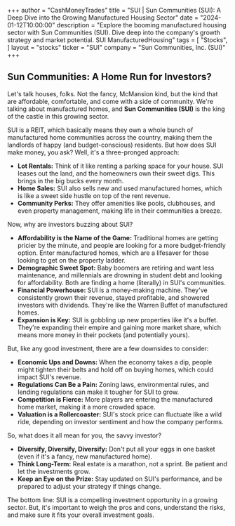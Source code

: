 +++
author = "CashMoneyTrades"
title = "SUI |  Sun Communities (SUI): A Deep Dive into the Growing Manufactured Housing Sector"
date = "2024-01-12T10:00:00"
description = "Explore the booming manufactured housing sector with Sun Communities (SUI).  Dive deep into the company's growth strategy and market potential. SUI ManufacturedHousing"
tags = [
"Stocks",
]
layout = "stocks"
ticker = "SUI"
company = "Sun Communities, Inc. (SUI)"
+++
        


## Sun Communities: A Home Run for Investors?

Let's talk houses, folks.  Not the fancy, McMansion kind, but the kind that are affordable, comfortable, and come with a side of community.  We're talking about manufactured homes, and **Sun Communities (SUI)** is the king of the castle in this growing sector.

SUI is a REIT, which basically means they own a whole bunch of manufactured home communities across the country, making them the landlords of happy (and budget-conscious) residents.  But how does SUI make money, you ask?  Well, it's a three-pronged approach:

* **Lot Rentals:** Think of it like renting a parking space for your house. SUI leases out the land, and the homeowners own their sweet digs.  This brings in the big bucks every month.
* **Home Sales:**  SUI also sells new and used manufactured homes, which is like a sweet side hustle on top of the rent revenue.
* **Community Perks:**  They offer amenities like pools, clubhouses, and even property management, making life in their communities a breeze.

Now, why are investors buzzing about SUI? 

* **Affordability is the Name of the Game:** Traditional homes are getting pricier by the minute, and people are looking for a more budget-friendly option.  Enter manufactured homes, which are a lifesaver for those looking to get on the property ladder.
* **Demographic Sweet Spot:**  Baby boomers are retiring and want less maintenance, and millennials are drowning in student debt and looking for affordability. Both are finding a home (literally) in SUI's communities.
* **Financial Powerhouse:**  SUI is a money-making machine. They've consistently grown their revenue, stayed profitable, and showered investors with dividends.  They're like the Warren Buffet of manufactured homes.
* **Expansion is Key:**  SUI is gobbling up new properties like it's a buffet.  They're expanding their empire and gaining more market share, which means more money in their pockets (and potentially yours).

But, like any good investment, there are a few downsides to consider:

* **Economic Ups and Downs:**  When the economy takes a dip, people might tighten their belts and hold off on buying homes, which could impact SUI's revenue. 
* **Regulations Can Be a Pain:**  Zoning laws, environmental rules, and lending regulations can make it tougher for SUI to grow.
* **Competition is Fierce:**  More players are entering the manufactured home market, making it a more crowded space. 
* **Valuation is a Rollercoaster:**  SUI's stock price can fluctuate like a wild ride, depending on investor sentiment and how the company performs.

So, what does it all mean for you, the savvy investor?

* **Diversify, Diversify, Diversify:**  Don't put all your eggs in one basket (even if it's a fancy, new manufactured home).
* **Think Long-Term:**  Real estate is a marathon, not a sprint. Be patient and let the investments grow. 
* **Keep an Eye on the Prize:**  Stay updated on SUI's performance, and be prepared to adjust your strategy if things change. 

The bottom line:  SUI is a compelling investment opportunity in a growing sector. But, it's important to weigh the pros and cons, understand the risks, and make sure it fits your overall investment goals.

        
